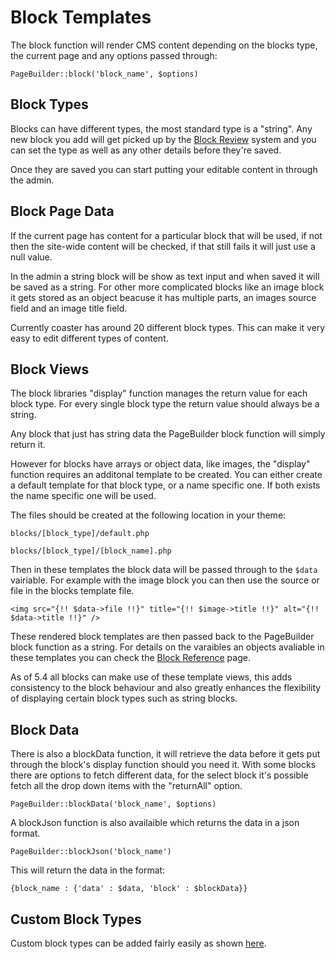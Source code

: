 # Block Templates

The block function will render CMS content depending on the blocks type, the current page and any options passed through:

`PageBuilder::block('block_name', $options)`

## Block Types

Blocks can have different types, the most standard type is a "string". Any new block you add will get picked up by the [Block Review](review.md) system and you can set the type as well as any other details before they're saved.

Once they are saved you can start putting your editable content in through the admin.

## Block Page Data

If the current page has content for a particular block that will be used, if not then the site-wide content will be checked, if that still fails it will just use a null value.

In the admin a string block will be show as text input and when saved it will be saved as a string. For other more complicated blocks like an image block it gets stored as an object beacuse it has multiple parts, an images source field and an image title field.

Currently coaster has around 20 different block types. This can make it very easy to edit different types of content.

## Block Views

The block libraries "display" function manages the return value for each block type. For every single block type the return value should always be a string.

Any block that just has string data the PageBuilder block function will simply return it.

However for blocks have arrays or object data, like images, the "display" function requires an additonal template to be created. You can either create a default template for that block type, or a name specific one. If both exists the name specific one will be used.

The files should be created at the following location in your theme:

`blocks/[block_type]/default.php`

`blocks/[block_type]/[block_name].php`

Then in these templates the block data will be passed through to the `$data` vairiable. For example with the image block you can then use the source or file in the blocks template file.

```
<img src="{!! $data->file !!}" title="{!! $image->title !!}" alt="{!! $data->title !!}" />
```

These rendered block templates are then passed back to the PageBuilder block function as a string. For details on the varaibles an objects avaliable in these templates you can check the [Block Reference](../blocks/reference.md) page. 

As of 5.4 all blocks can make use of these template views, this adds consistency to the block behaviour and also greatly enhances the flexibility of displaying certain block types such as string blocks.

## Block Data

There is also a blockData function, it will retrieve the data before it gets put through the block's display function should you need it. With some blocks there are options to fetch different data, for the select block it's possible fetch all the drop down items with the "returnAll" option. 

`PageBuilder::blockData('block_name', $options)`

A blockJson function is also availaible which returns the data in a json format. 

`PageBuilder::blockJson('block_name')`

This will return the data in the format:

`{block_name : {'data' : $data, 'block' : $blockData}}`

## Custom Block Types 

Custom block types can be added fairly easily as shown [here](../blocks/custom.md).
